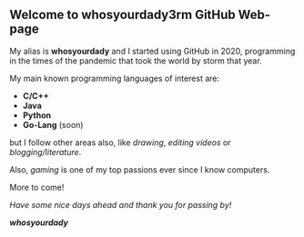 ## Welcome to whosyourdady3rm GitHub Web-page

My alias is **whosyourdady** and I started using GitHub in 2020, programming in the times of the pandemic that took the world by storm that year.

My main known programming languages of interest are:
 - **C/C++**
 - **Java**
 - **Python**
 - **Go-Lang** (soon)
 

but I follow other areas also, like _drawing_, _editing videos_ or _blogging/literature_.

Also, _gaming_ is one of my top passions ever since I know computers.

More to come!

_Have some nice days ahead and thank you for passing by!_

_**whosyourdady**_
